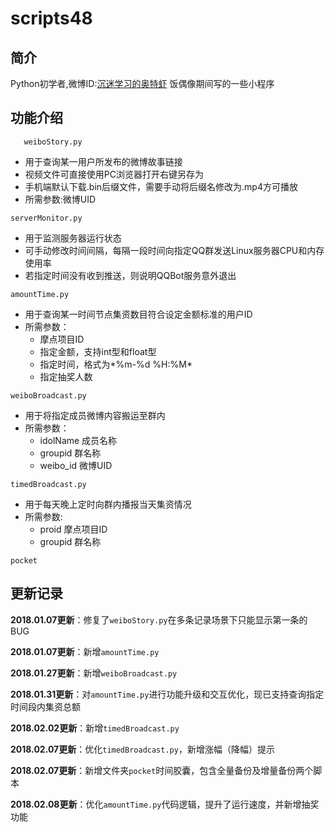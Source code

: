 # scripts48


## 简介
Python初学者,微博ID:[沉迷学习的奥特虾](https://weibo.com/5510932216/profile?rightmod=1&wvr=6&mod=personinfo)
饭偶像期间写的一些小程序

## 功能介绍
` 	weiboStory.py`
* 用于查询某一用户所发布的微博故事链接
* 视频文件可直接使用PC浏览器打开右键另存为
* 手机端默认下载.bin后缀文件，需要手动将后缀名修改为.mp4方可播放  
* 所需参数:微博UID

 
`serverMonitor.py`
* 用于监测服务器运行状态
* 可手动修改时间间隔，每隔一段时间向指定QQ群发送Linux服务器CPU和内存使用率
* 若指定时间没有收到推送，则说明QQBot服务意外退出  


`amountTime.py`
* 用于查询某一时间节点集资数目符合设定金额标准的用户ID
* 所需参数：
   - 摩点项目ID
   - 指定金额，支持int型和float型
   - 指定时间，格式为*%m-%d %H:%M*
   - 指定抽奖人数

`weiboBroadcast.py`
* 用于将指定成员微博内容搬运至群内
* 所需参数：
  - idolName 成员名称
  - groupid 群名称
  - weibo_id 微博UID


`timedBroadcast.py`
* 用于每天晚上定时向群内播报当天集资情况
* 所需参数:
  - proid 摩点项目ID
  - groupid 群名称

`pocket`

##  更新记录


**2018.01.07更新**：修复了`weiboStory.py`在多条记录场景下只能显示第一条的BUG

**2018.01.07更新**：新增`amountTime.py`

**2018.01.27更新**：新增`weiboBroadcast.py`

**2018.01.31更新**：对`amountTime.py`进行功能升级和交互优化，现已支持查询指定时间段内集资总额

**2018.02.02更新**：新增`timedBroadcast.py`

**2018.02.07更新**：优化`timedBroadcast.py`，新增涨幅（降幅）提示

**2018.02.07更新**：新增文件夹`pocket`时间胶囊，包含全量备份及增量备份两个脚本

**2018.02.08更新**：优化`amountTime.py`代码逻辑，提升了运行速度，并新增抽奖功能
